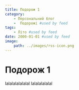 ```yaml
---
title: Подорож 1
category:
    - Персональний блог
    -  Подорожі #used by feed
tags: 
    - Літо #used by feed
date: 2000-01-01 #used by feed
image:
    path: ../images/rss-icon.png
---
```


# Подорож 1

lalalalalalalal
lalalalalalal